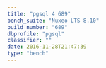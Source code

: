 ```yaml
---
title: "pgsql 4 689"
bench_suite: "Nuxeo LTS 8.10"
build_number: "689"
dbprofile: "pgsql"
classifier: ""
date: 2016-11-28T21:47:39
type: "bench"
---
```

